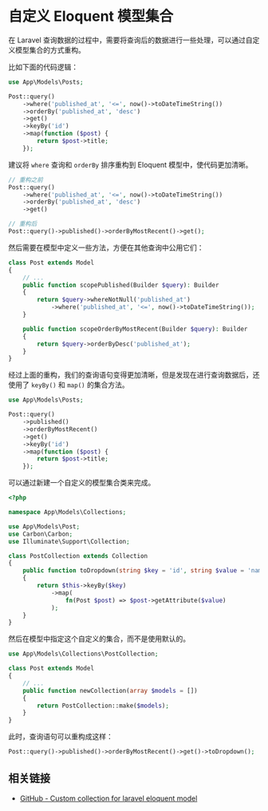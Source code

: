 # 自定义 Eloquent 模型集合

在 Laravel 查询数据的过程中，需要将查询后的数据进行一些处理，可以通过自定义模型集合的方式重构。

比如下面的代码逻辑：

```php
use App\Models\Posts;

Post::query()
    ->where('published_at', '<=', now()->toDateTimeString())
    ->orderBy('published_at', 'desc')
    ->get()
    ->keyBy('id')
    ->map(function ($post) {
        return $post->title;
    });
```

建议将 `where` 查询和 `orderBy` 排序重构到 Eloquent 模型中，使代码更加清晰。

```php
// 重构之前
Post::query()
    ->where('published_at', '<=', now()->toDateTimeString())
    ->orderBy('published_at', 'desc')
    ->get()

// 重构后
Post::query()->published()->orderByMostRecent()->get();
```

然后需要在模型中定义一些方法，方便在其他查询中公用它们：

```php
class Post extends Model
{
    // ...
    public function scopePublished(Builder $query): Builder
    {
        return $query->whereNotNull('published_at')
            ->where('published_at', '<=', now()->toDateTimeString());
    }

    public function scopeOrderByMostRecent(Builder $query): Builder
    {
        return $query->orderByDesc('published_at');
    }
}
```

经过上面的重构，我们的查询语句变得更加清晰，但是发现在进行查询数据后，还使用了 `keyBy()` 和 `map()` 的集合方法。

```php
use App\Models\Posts;

Post::query()
    ->published()
    ->orderByMostRecent()
    ->get()
    ->keyBy('id')
    ->map(function ($post) {
        return $post->title;
    });
```

可以通过新建一个自定义的模型集合类来完成。

```php
<?php

namespace App\Models\Collections;

use App\Models\Post;
use Carbon\Carbon;
use Illuminate\Support\Collection;

class PostCollection extends Collection
{
    public function toDropdown(string $key = 'id', string $value = 'name'): static
    {
        return $this->keyBy($key)
            ->map(
                fn(Post $post) => $post->getAttribute($value)
            );
    }
}
```

然后在模型中指定这个自定义的集合，而不是使用默认的。

```php
use App\Models\Collections\PostCollection;

class Post extends Model
{
    // ...
    public function newCollection(array $models = [])
    {
        return PostCollection::make($models);
    }
}
```

此时，查询语句可以重构成这样：

```php
Post::query()->published()->orderByMostRecent()->get()->toDropdown();
```

## 相关链接

- [GitHub - Custom collection for laravel eloquent model](https://github.com/curder/custom-collection-for-laravel-eloquent-model)

